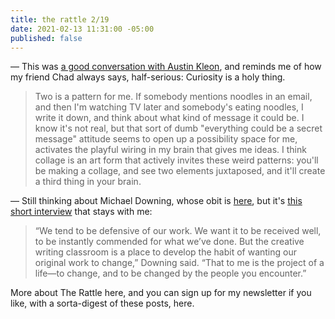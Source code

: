 ```yaml
---
title: the rattle 2/19
date: 2021-02-13 11:31:00 -05:00
published: false
---
```


— This was [a good conversation with Austin Kleon](https://pioneerworks.org/broadcast/austin-kleon-interview/), and reminds me of how my friend Chad always says, half-serious: Curiosity is a holy thing.

>Two is a pattern for me. If somebody mentions noodles in an email, and then I'm watching TV later and somebody's eating noodles, I write it down, and think about what kind of message it could be. I know it's not real, but that sort of dumb "everything could be a secret message" attitude seems to open up a possibility space for me, activates the playful wiring in my brain that gives me ideas. I think collage is an art form that actively invites these weird patterns: you'll be making a collage, and see two elements juxtaposed, and it'll create a third thing in your brain.

— Still thinking about Michael Downing, whose obit is [here](https://www.legacy.com/obituaries/bostonglobe/obituary.aspx?n=michael-downing&pid=197717553), but it's [this short interview](https://now.tufts.edu/articles/love-letter-classroom) that stays with me:

>“We tend to be defensive of our work. We want it to be received well, to be instantly commended for what we’ve done. But the creative writing classroom is a place to develop the habit of wanting our original work to change,” Downing said. “That to me is the project of a life—to change, and to be changed by the people you encounter.”

More about The Rattle here, and you can sign up for my newsletter if you like, with a sorta-digest of these posts, here.

